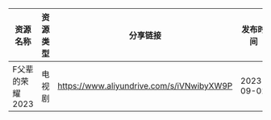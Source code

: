 | 资源名称       | 资源类型 | 分享链接                                      | 发布时间       |
| ---------- | ---- | ----------------------------------------- | ---------- |
| F父辈的荣耀2023 | 电视剧  | https://www.aliyundrive.com/s/iVNwibyXW9P | 2023-09-01 |
